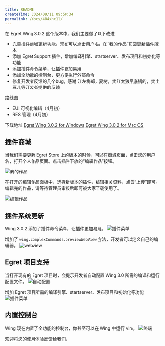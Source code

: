 ```yaml
---
title: README
createTime: 2024/09/11 09:50:34
permalink: /docs/484xhc1l/
---
```



在 Egret Wing 3.0.2 这个版本中，我们主要做了以下改进
- 完善插件商城更新功能，现在可以点击用户名，在“我的作品”页面更新插件版本
- 添加 Egret Support 插件，增加编译引擎、startserver、发布项目和初始化等功能
- 添加插件命令菜单，让插件更加易用
- 添加全功能的控制台，更方便执行外部命令
- 修复开发者反馈的几个bug，感谢 江左梅郎，夏树，卖红太狼平底锅的，卖土豆儿等开发者提供的反馈

路线图

- EUI 可视化编辑（4月初）
- RES 管理（4月初）

下载地址
[Egret Wing 3.0.2 for Windows](http://tool.egret-labs.org/EgretWing/electron/EgretWing-v3.0.2-win32.zip?t=20160322 "Windows")
[Egret Wing 3.0.2 for Mac OS](http://tool.egret-labs.org/EgretWing/electron/EgretWing-v3.0.2-darwin.zip?t=20160322 "Mac OS")
## 插件商城
当我们需要更新 Egret Store 上的版本的时候，可以在商城页面，点击您的用户名，打开个人作品页面。点击插件下放的“编辑作品”按钮。

![我的作品](56f11ffb660c6.png)

在打开的编辑作品面板中，选择新版本的插件，编辑相关资料，点击“上传”即可。编辑完的作品，请等待管理员审核后即可被大家下载使用了。

![编辑作品](56f1206291e36.png)

## 插件系统更新
Wing 3.0.2 添加了插件命令菜单，让插件更加易用。
![插件菜单](56f0c91a43961.png)

增加了 `wing.complexCommands.previewWebView` 方法，开发者可以定义自己的编辑器。
![webview](56f11994f25ed.png)

## Egret 项目支持
当打开现有的 Egret 项目时，会提示开发者自动配置 Wing 3.0 所需的编译和运行配置文件。
![自动配置](56f0c91a2410e.png)

增加 Egret 项目所需的编译引擎、startserver、发布项目和初始化等功能
![插件菜单](56f0c91a43961.png)

## 内置控制台
Wing 现在内置了全功能的控制台，你甚至可以在 Wing 中运行 vim。
![终端](56f0e4e310878.png)

欢迎将您的使用体验反馈给我们。



